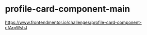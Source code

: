 # profile-card-component-main
 https://www.frontendmentor.io/challenges/profile-card-component-cfArpWshJ
